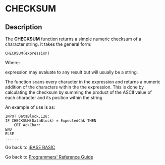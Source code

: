 # CHECKSUM

<PageHeader />

## Description

The **CHECKSUM** function returns a simple numeric checksum of a character string. It takes the general form:

```
CHECKSUM(expression)
```

Where:

expression may evaluate to any result but will usually be a string.

The function scans every character in the expression and returns a numeric addition of the characters within the the expression. This is done by calculating the checksum by summing the product of the ASCII value of each character and its position within the string.

An example of use is as:

```
INPUT DataBlock,128:
IF CHECKSUM(DataBlock) = ExpectedChk THEN
    CRT AckChar:
END
ELSE
......

```

Go back to [jBASE BASIC](./../README.md)

Go back to [Programmers' Reference Guide](./../../reference-guides/jbc/README.md)

  
<PageFooter />
